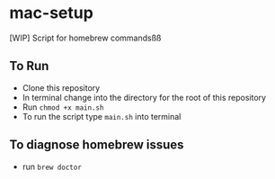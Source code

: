 # mac-setup
[WIP] Script for homebrew commandsßß

## To Run

- Clone this repository
- In terminal change into the directory for the root of this repository
- Run `chmod +x main.sh`
- To run the script type `main.sh` into terminal

## To diagnose homebrew issues

- run `brew doctor`